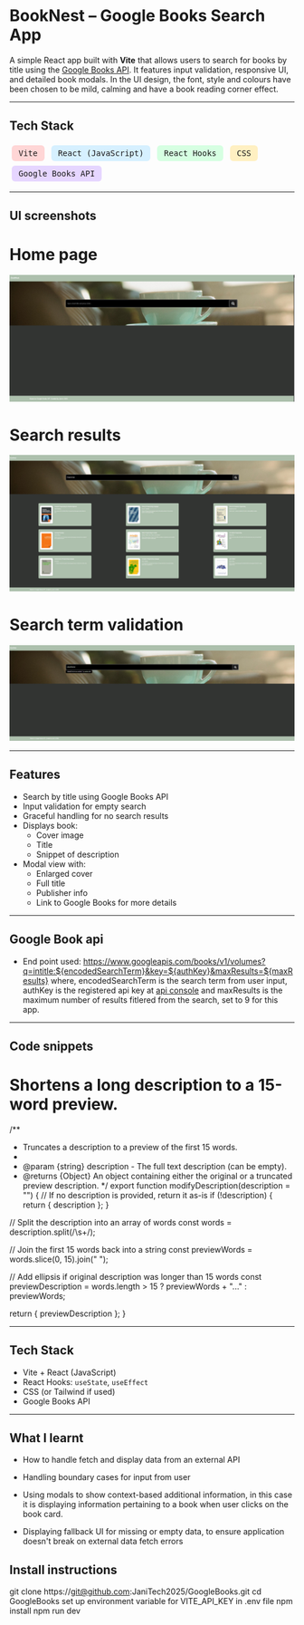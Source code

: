 # BookNest – Google Books Search App

A simple React app built with **Vite** that allows users to search for books by title using the [Google Books API](https://developers.google.com/books). It features input validation, responsive UI, and detailed book modals. In the UI design, the font, style and colours have been chosen to be mild, calming and have a book reading corner effect.

---

## Tech Stack

<p>
  <kbd style="background:#ffd6d6; padding:6px 12px; margin:4px; border-radius:6px; display:inline-block;">Vite</kbd>
  <kbd style="background:#d6f0ff; padding:6px 12px; margin:4px; border-radius:6px; display:inline-block;">React (JavaScript)</kbd>
  <kbd style="background:#d6ffe2; padding:6px 12px; margin:4px; border-radius:6px; display:inline-block;">React Hooks</kbd>
  <kbd style="background:#fff0c2; padding:6px 12px; margin:4px; border-radius:6px; display:inline-block;">CSS</kbd>
  <kbd style="background:#e6d6ff; padding:6px 12px; margin:4px; border-radius:6px; display:inline-block;">Google Books API</kbd>
</p>

---

## UI screenshots

# Home page

![Homepage screenshot](screenshot1.png)

# Search results

![Search results screenshot](screenshot3.png)

# Search term validation

![Search term Validation screenshot](screenshot4.png)

---

## Features

- Search by title using Google Books API
- Input validation for empty search
- Graceful handling for no search results
- Displays book:
  - Cover image
  - Title
  - Snippet of description
- Modal view with:
  - Enlarged cover
  - Full title
  - Publisher info
  - Link to Google Books for more details

---

## Google Book api

- End point used: https://www.googleapis.com/books/v1/volumes?q=intitle:${encodedSearchTerm}&key=${authKey}&maxResults=${maxResults}
  where, encodedSearchTerm is the search term from user input, authKey is the registered api key at [api console](https://console.developers.google.com/)
  and maxResults is the maximum number of results fitlered from the search, set to 9 for this app.

---

## Code snippets

# Shortens a long description to a 15-word preview.

/\*\*

- Truncates a description to a preview of the first 15 words.
-
- @param {string} description - The full text description (can be empty).
- @returns {Object} An object containing either the original or a truncated preview description.
  \*/
  export function modifyDescription(description = "") {
  // If no description is provided, return it as-is
  if (!description) {
  return { description };
  }

// Split the description into an array of words
const words = description.split(/\s+/);

// Join the first 15 words back into a string
const previewWords = words.slice(0, 15).join(" ");

// Add ellipsis if original description was longer than 15 words
const previewDescription =
words.length > 15 ? previewWords + "..." : previewWords;

return { previewDescription };
}

---

## Tech Stack

- Vite + React (JavaScript)
- React Hooks: `useState`, `useEffect`
- CSS (or Tailwind if used)
- Google Books API

---

## What I learnt

- How to handle fetch and display data from an external API

- Handling boundary cases for input from user

- Using modals to show context-based additional information,
  in this case it is displaying information pertaining to a book when user clicks on the book card.

- Displaying fallback UI for missing or empty data, to ensure application doesn't break on external data fetch errors

## Install instructions

git clone https://git@github.com:JaniTech2025/GoogleBooks.git
cd GoogleBooks
set up environment variable for VITE_API_KEY in .env file
npm install
npm run dev
